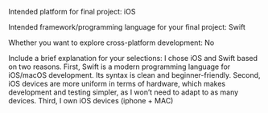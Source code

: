 Intended platform for final project: iOS

Intended framework/programming language for your final project: Swift

Whether you want to explore cross-platform development: No

Include a brief explanation for your selections: 
I chose iOS and Swift based on two reasons.
First, Swift is a modern programming language for iOS/macOS development. Its syntax is clean and beginner-friendly.
Second, iOS devices are more uniform in terms of hardware, which makes development and testing simpler, as I won’t need to adapt to as many devices.
Third, I own iOS devices (iphone + MAC)
